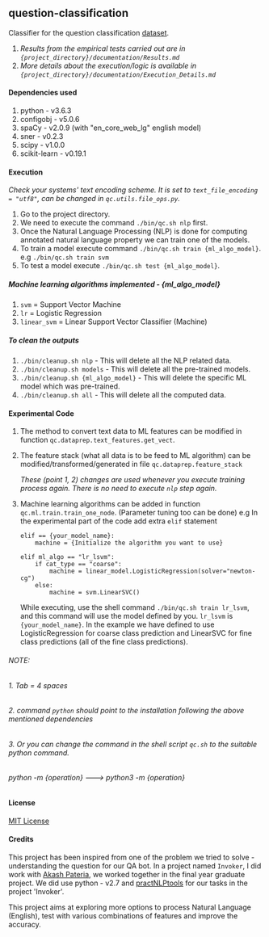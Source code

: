 ## question-classification
Classifier for the question classification [dataset](http://cogcomp.org/Data/QA/QC/).

1. _Results from the empirical tests carried out are in `{project_directory}/documentation/Results.md`_
2. _More details about the execution/logic is available in `{project_directory}/documentation/Execution_Details.md`_

#### Dependencies used

1. python - v3.6.3
2. configobj - v5.0.6
3. spaCy - v2.0.9 (with "en_core_web_lg" english model)
4. sner - v0.2.3
5. scipy - v1.0.0
6. scikit-learn - v0.19.1

#### Execution

_Check your systems' text encoding scheme. It is set to `text_file_encoding = "utf8"`, can be changed in `qc.utils.file_ops.py`._

1. Go to the project directory.
2. We need to execute the command `./bin/qc.sh nlp` first.
3. Once the Natural Language Processing (NLP) is done for computing annotated natural language property we can train 
   one of the models.
4. To train a model execute command `./bin/qc.sh train {ml_algo_model}`. e.g `./bin/qc.sh train svm`
5. To test a model execute `./bin/qc.sh test {ml_algo_model}`.

##### Machine learning algorithms implemented - {ml_algo_model}

1. `svm` = Support Vector Machine
2. `lr` = Logistic Regression
3. `linear_svm` = Linear Support Vector Classifier (Machine)

##### To clean the outputs

1. `./bin/cleanup.sh nlp` - This will delete all the NLP related data.
2. `./bin/cleanup.sh models` - This will delete all the pre-trained models.
3. `./bin/cleanup.sh {ml_algo_model}` - This will delete the specific ML model which was pre-trained.
4. `./bin/cleanup.sh all` - This will delete all the computed data.

#### Experimental Code

1. The method to convert text data to ML features can be modified in function `qc.dataprep.text_features.get_vect`.
2. The feature stack (what all data is to be feed to ML algorithm) can be modified/transformed/generated 
   in file `qc.dataprep.feature_stack`
   
   _These (point 1, 2) changes are used whenever you execute training process again. 
   There is no need to execute `nlp` step again._
   
3. Machine learning algorithms can be added in function `qc.ml.train.train_one_node`. (Parameter tuning too can be done)
   e.g In the experimental part of the code add extra `elif` statement
   
   ```
   elif == {your_model_name}:
       machine = {Initialize the algorithm you want to use}
   ```
   
   ```
   elif ml_algo == "lr_lsvm":
       if cat_type == "coarse":
           machine = linear_model.LogisticRegression(solver="newton-cg")
       else:
           machine = svm.LinearSVC() 
   ```
   
   While executing, use the shell command `./bin/qc.sh train lr_lsvm`, and this command will use the model defined by you. 
   `lr_lsvm` is `{your_model_name}`. In the example we have defined to use LogisticRegression
   for coarse class prediction and LinearSVC for fine class predictions (all of the fine class predictions). 

###### *NOTE:*
###### *1. Tab = 4 spaces*
###### *2. command `python` should point to the installation following the above mentioned dependencies*
###### *3. Or you can change the command in the shell script `qc.sh` to the suitable python command.*
###### *python -m {operation} ---> python3 -m {operation}*

#### License

[MIT License](https://github.com/Pratik-Barhate/question-classification/blob/master/LICENSE)

#### Credits

This project has been inspired from one of the problem we tried to solve - understanding the question for our QA bot. 
In a project named `Invoker`, I did work with [Akash Pateria](https://github.com/Akash-Pateria), we worked together 
in the final year graduate project. We did use python - v2.7 and [practNLPtools](https://github.com/biplab-iitb/practNLPTools) 
for our tasks in the project 'Invoker'.

This project aims at exploring more options to process Natural Language (English), test with various combinations of 
features and improve the accuracy.